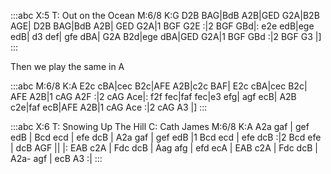 :::abc
X:5
T: Out on the Ocean
M:6/8
K:G
D2B BAG|BdB A2B|GED G2A|B2B AGE| D2B BAG|BdB A2B|
GED G2A|1 BGF G2E :|2 BGF GBd|: e2e edB|ege edB| d3 def|
gfe dBA| G2A B2d|ege dBA|GED G2A|1 BGF GBd :|2 BGF G3 |]
:::

Then we play the same in A

:::abc
M:6/8
K:A
E2c cBA|cec B2c|AFE A2B|c2c BAF| E2c cBA|cec B2c|
AFE A2B|1 cAG A2F :|2 cAG Ace|: f2f fec|faf fec|e3 efg|
agf ecB| A2B c2e|faf ecB|AFE A2B|1 cAG Ace :|2 cAG A3 |]
:::

:::abc
X:6
T: Snowing Up The Hill
C: Cath James
M:6/8
K:A
A2a gaf | gef edB | Bcd ecd | efe dcB | A2a gaf |
gef edB |1 Bcd ecd | efe dcB :|2 Bcd efe | dcB AGF ||
|: EAB c2A | Fdc dcB | Aag afg | efd ecA |
EAB c2A | Fdc dcB | A2a- agf | ecB A3 :|
:::
